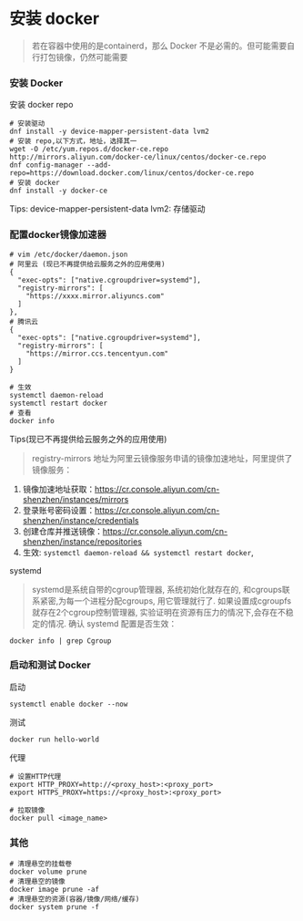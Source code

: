 # 安装 docker

> 若在容器中使用的是containerd，那么 Docker 不是必需的。但可能需要自行打包镜像，仍然可能需要

### 安装  Docker
安装 docker repo
```shell
# 安装驱动
dnf install -y device-mapper-persistent-data lvm2
# 安装 repo,以下方式，地址，选择其一
wget -O /etc/yum.repos.d/docker-ce.repo http://mirrors.aliyun.com/docker-ce/linux/centos/docker-ce.repo
dnf config-manager --add-repo=https://download.docker.com/linux/centos/docker-ce.repo
# 安装 docker
dnf install -y docker-ce
```
Tips: device-mapper-persistent-data lvm2: 存储驱动


### 配置docker镜像加速器

```shell
# vim /etc/docker/daemon.json
# 阿里云 (现已不再提供给云服务之外的应用使用)
{
  "exec-opts": ["native.cgroupdriver=systemd"],
  "registry-mirrors": [
    "https://xxxx.mirror.aliyuncs.com"
  ]
},
# 腾讯云
{
  "exec-opts": ["native.cgroupdriver=systemd"],
  "registry-mirrors": [
    "https://mirror.ccs.tencentyun.com"
  ]
}

# 生效
systemctl daemon-reload
systemctl restart docker
# 查看
docker info
```

Tips(现已不再提供给云服务之外的应用使用)
> registry-mirrors 地址为阿里云镜像服务申请的镜像加速地址，阿里提供了镜像服务：
1. 镜像加速地址获取：https://cr.console.aliyun.com/cn-shenzhen/instances/mirrors
2. 登录账号密码设置：https://cr.console.aliyun.com/cn-shenzhen/instance/credentials
3. 创建仓库并推送镜像：https://cr.console.aliyun.com/cn-shenzhen/instance/repositories
4. 生效: `systemctl daemon-reload && systemctl restart docker`,


systemd
> systemd是系统自带的cgroup管理器, 系统初始化就存在的, 和cgroups联系紧密,为每一个进程分配cgroups, 用它管理就行了. 如果设置成cgroupfs就存在2个cgroup控制管理器, 实验证明在资源有压力的情况下,会存在不稳定的情况.
确认 systemd 配置是否生效：
```shell
docker info | grep Cgroup
```

### 启动和测试 Docker
启动
```shell
systemctl enable docker --now
```

测试
```shell
docker run hello-world
```

代理
```shell
# 设置HTTP代理
export HTTP_PROXY=http://<proxy_host>:<proxy_port>
export HTTPS_PROXY=https://<proxy_host>:<proxy_port>

# 拉取镜像
docker pull <image_name>
```

### 其他

```shell
# 清理悬空的挂载卷
docker volume prune
# 清理悬空的镜像
docker image prune -af
# 清理悬空的资源(容器/镜像/网络/缓存)
docker system prune -f
```

